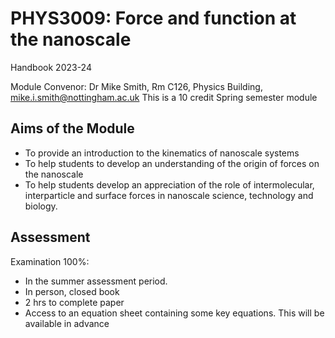 # PHYS3009: Force and function at the nanoscale

Handbook 2023-24

Module Convenor: Dr Mike Smith, Rm C126, Physics Building, mike.i.smith@nottingham.ac.uk
This is a 10 credit Spring semester module

## Aims of the Module

-	To provide an introduction to the kinematics of nanoscale systems
-	To help students to develop an understanding of the origin of forces on the nanoscale
-	To help students develop an appreciation of the role of intermolecular, interparticle and surface forces in nanoscale science, technology and biology.

## Assessment

Examination 100%:

-	In the summer assessment period.
-	In person, closed book
-	2 hrs to complete paper
-	Access to an equation sheet containing some key equations. This will be available in advance
